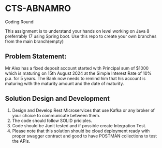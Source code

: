 # CTS-ABNAMRO
Coding Round

This assignment is to understand your hands on level working on Java 8 preferrably 17 using Spring boot. 
Use this repo to create your own branches from the main branch(empty)

## Problem Statement:
Mr Alex has a fixed deposit account started with Principal sum of $1000 which is maturing on 15th August 2024 at the Simple Interest Rate of 10% p.a. for 5 years.
The Bank now needs to remind him that his account is maturing with the maturity amount and the date of maturity.


## Solution Design and Development
1. Design and Develop Rest Microservices that use Kafka or any broker of your choice to communicate between them.
2. The code should follow SOLID priciples.
3. Code should be Junit tested and if possible create Integration Test.
4. Please note that this solution should be cloud deployment ready with proper swagger contract and good to have POSTMAN collections to test the APIs.
